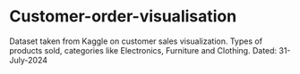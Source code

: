 # Customer-order-visualisation
Dataset taken from Kaggle on customer sales visualization. Types of products sold, categories like Electronics, Furniture and Clothing.
Dated: 31-July-2024
